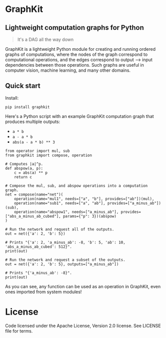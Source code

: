 # GraphKit

## Lightweight computation graphs for Python

> It's a DAG all the way down

GraphKit is a lightweight Python module for creating and running ordered graphs of computations, where the nodes of the graph correspond to computational operations, and the edges correspond to output --> input dependencies between those operations.  Such graphs are useful in computer vision, machine learning, and many other domains.

## Quick start

Install:

```
pip install graphkit
```    

Here's a Python script with an example GraphKit computation graph that produces multiple outputs:

* `a * b`
* `a - a * b`
* `abs(a - a * b) ** 3`

```
from operator import mul, sub
from graphkit import compose, operation

# Computes |a|^p.
def abspow(a, p):
    c = abs(a) ** p
    return c

# Compose the mul, sub, and abspow operations into a computation graph.
net = compose(name="net")(
    operation(name="mul1", needs=["a", "b"], provides=["ab"])(mul),
    operation(name="sub1", needs=["a", "ab"], provides=["a_minus_ab"])(sub),
    operation(name="abspow1", needs=["a_minus_ab"], provides=["abs_a_minus_ab_cubed"], params={"p": 3})(abspow)
)

# Run the network and request all of the outputs.
out = net({'a': 2, 'b': 5})

# Prints "{'a': 2, 'a_minus_ab': -8, 'b': 5, 'ab': 10, 'abs_a_minus_ab_cubed': 512}".
print(out)

# Run the network and request a subset of the outputs.
out = net({'a': 2, 'b': 5}, outputs=["a_minus_ab"])

# Prints "{'a_minus_ab': -8}".
print(out)
```

As you can see, any function can be used as an operation in GraphKit, even ones imported from system modules!

# License

Code licensed under the Apache License, Version 2.0 license. See LICENSE file for terms.
